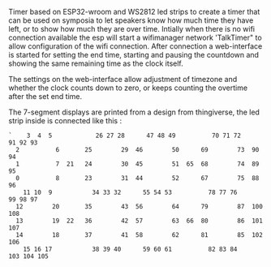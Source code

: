 Timer based on ESP32-wroom and WS2812 led strips to create a timer that can be used on symposia to let speakers know how much time they have left, or to show how much they are over time.
Intially when there is no wifi connection available the esp will start a wifimanager network 'TalkTimer" to allow configuration of the wifi connection.
After connection a web-interface is started for setting the end time, starting and pausing the countdown and showing the same remaining time as the clock itself.
 
The settings on the web-interface allow adjustment of timezone and whether the clock counts down to zero, or keeps counting the overtime after the set end time.

The 7-segment displays are printed from a design from thingiverse, the led strip inside is connected like this :

```
`    3  4  5            26 27 28      47 48 49          70 71 72      91 92 93
  2          6       25        29  46        50      69        73  90        94
  1          7  21   24        30  45        51  65  68        74  89        95
  0          8       23        31  44        52      67        75  88        96
    11 10  9           34 33 32      55 54 53          78 77 76      99 98 97
  12        20       35        43  56        64      79        87  100       108
  13        19  22   36        42  57        63  66  80        86  101       107
  14        18       37        41  58        62      81        85  102       106
    15 16 17           38 39 40      59 60 61          82 83 84     103 104 105

```
